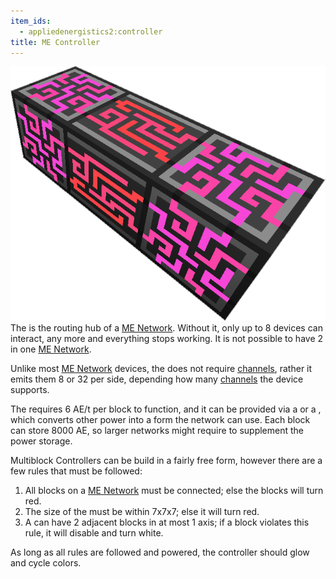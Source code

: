 ```yaml
---
item_ids:
  - appliedenergistics2:controller
title: ME Controller
---
```


![A picture of a controller.](../../public/assets/large/controller.png)The <ItemLink
id="appliedenergistics2:controller"/> is the routing hub of a [ME
Network](me-network.md). Without it, only up to 8 devices can
interact, any more and everything stops working. It is not possible to have 2
<ItemLink id="appliedenergistics2:controller"/> in one [ME
Network](me-network.md).

Unlike most [ME Network](me-network.md) devices, the <ItemLink
id="appliedenergistics2:controller"/> does not require
[channels](channels.md), rather it emits them 8 or 32 per side,
depending how many [channels](channels.md) the device supports.

The <ItemLink id="appliedenergistics2:controller"/> requires 6 AE/t
per <ItemLink id="appliedenergistics2:controller"/> block to
function, and it can be provided via a <ItemLink
id="appliedenergistics2:vibration_chamber"/> or a <ItemLink
id="appliedenergistics2:energy_acceptor"/>, which converts other
power into a form the network can use. Each <ItemLink
id="appliedenergistics2:controller"/> block can store 8000 AE, so
larger networks might require <ItemLink
id="appliedenergistics2:energy_cell"/> to supplement the power
storage.



Multiblock Controllers can be build in a fairly free form, however there are a
few rules that must be followed:



  1. All <ItemLink id="appliedenergistics2:controller"/> blocks on a [ME Network](me-network.md) must be connected; else the blocks will turn red.
  2. The size of the <ItemLink id="appliedenergistics2:controller"/> must be within 7x7x7; else it will turn red.
  3. A <ItemLink id="appliedenergistics2:controller"/> can have 2 adjacent blocks in at most 1 axis; if a block violates this rule, it will disable and turn white.



As long as all rules are followed and powered, the controller should glow and
cycle colors.

<RecipeFor id="appliedenergistics2:controller"/>
